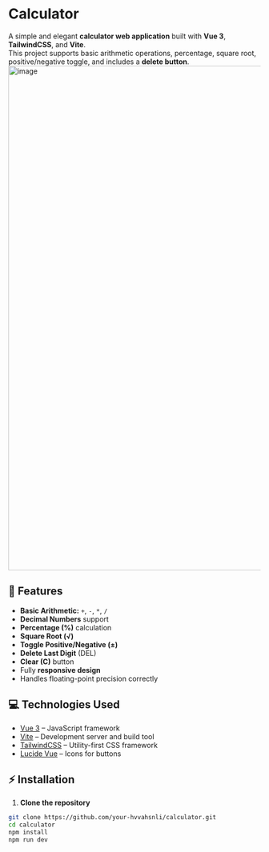# Calculator

A simple and elegant **calculator web application** built with **Vue 3**, **TailwindCSS**, and **Vite**.  
This project supports basic arithmetic operations, percentage, square root, positive/negative toggle, and includes a **delete button**.
<img width="1919" height="1009" alt="image" src="https://github.com/user-attachments/assets/7e2ea402-480e-4782-9435-c0e5c5b86a74" />


## 🚀 Features

- **Basic Arithmetic:** `+`, `-`, `*`, `/`
- **Decimal Numbers** support
- **Percentage (%)** calculation
- **Square Root (√)**
- **Toggle Positive/Negative (±)**
- **Delete Last Digit** (DEL)
- **Clear (C)** button
- Fully **responsive design**
- Handles floating-point precision correctly


## 💻 Technologies Used

- [Vue 3](https://vuejs.org/) – JavaScript framework  
- [Vite](https://vitejs.dev/) – Development server and build tool  
- [TailwindCSS](https://tailwindcss.com/) – Utility-first CSS framework  
- [Lucide Vue](https://lucide.dev/) – Icons for buttons  



## ⚡ Installation

1. **Clone the repository**
```bash
git clone https://github.com/your-hvvahsnli/calculator.git
cd calculator
npm install 
npm run dev
